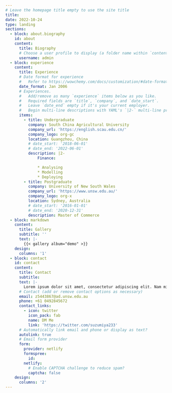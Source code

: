 ```yaml
---
# Leave the homepage title empty to use the site title
title:
date: 2022-10-24
type: landing
sections:
  - block: about.biography
    id: about
    content:
      title: Biography
      # Choose a user profile to display (a folder name within `content/authors/`)
      username: admin
  - block: experience
    content:
      title: Experience
      # Date format for experience
      #   Refer to https://wowchemy.com/docs/customization/#date-format
      date_format: Jan 2006
      # Experiences.
      #   Add/remove as many `experience` items below as you like.
      #   Required fields are `title`, `company`, and `date_start`.
      #   Leave `date_end` empty if it's your current employer.
      #   Begin multi-line descriptions with YAML's `|2-` multi-line prefix.
      items:
        - title: Undergraduate
          company: South China Agricultural University
          company_url: 'https://english.scau.edu.cn/'
          company_logo: org-gc
          location: Guangzhou, China
          # date_start: '2018-06-01'
          # date_end: '2022-06-01'
          description: |2-
              Finance:

              * Analysing
              * Modelling
              * Deploying
        - title: Postgraduate
          company: University of New South Wales
          company_url: 'https://www.unsw.edu.au/'
          company_logo: org-x
          location: Sydney, Australia
          # date_start: '2016-01-01'
          # date_end: '2020-12-31'
          description: Master of Commerce
  - block: markdown
    content:
      title: Gallery
      subtitle: ''
      text: |-
        {{< gallery album="demo" >}}
    design:
      columns: '1'
  - block: contact
    id: contact
    content:
      title: Contact
      subtitle:
      text: |-
        Lorem ipsum dolor sit amet, consectetur adipiscing elit. Nam mi diam, venenatis ut magna et, vehicula efficitur enim.
      # Contact (add or remove contact options as necessary)
      email: z5443867@ad.unsw.edu.au
      phone: +61 0492845672
      contact_links:
        - icon: twitter
          icon_pack: fab
          name: DM Me
          link: 'https://twitter.com/suzumiya233'
      # Automatically link email and phone or display as text?
      autolink: true
      # Email form provider
      form:
        provider: netlify
        formspree:
          id:
        netlify:
          # Enable CAPTCHA challenge to reduce spam?
          captcha: false
    design:
      columns: '2'
---
```

